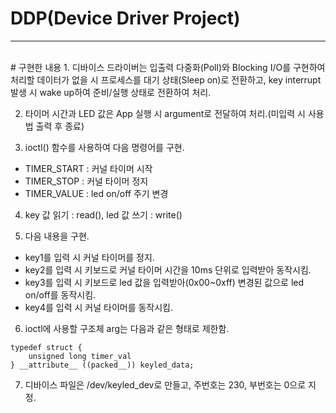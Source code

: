 # DDP(Device Driver Project)
---
<br>
# 구현한 내용
1. 디바이스 드라이버는 입출력 다중화(Poll)와 Blocking I/O를 구현하여 처리할 데이터가 없을 시 프로세스를 대기 상태(Sleep on)로 전환하고, key interrupt 발생 시 wake up하여 준비/실행 상태로 전환하여 처리.

2. 타이머 시간과 LED 값은 App 실행 시 argument로 전달하여 처리.(미입력 시 사용법 출력 후 종료)

3. ioctl() 함수를 사용하여 다음 명령어를 구현. 
- TIMER\_START : 커널 타이머 시작
- TIMER\_STOP : 커널 타이머 정지
- TIMER\_VALUE : led on/off 주기 변경

4. key 값 읽기 : read(),  led 값 쓰기 : write()

5. 다음 내용을 구현.
- key1를 입력 시 커널 타이머를 정지.
- key2를 입력 시 키보드로 커널 타이머 시간을 10ms 단위로 입력받아 동작시킴.
- key3를 입력 시 키보드로 led 값을 입력받아(0x00~0xff) 변경된 값으로 led on/off를 동작시킴.
- key4를 입력 시 커널 타이머를 동작시킴.

6. ioctl에 사용할 구조체 arg는 다음과 같은 형태로 제한함.
```
typedef struct {
	unsigned long timer_val
} __attribute__ ((packed__)) keyled_data;
```

7. 디바이스 파일은 /dev/keyled\_dev로 만들고, 주번호는 230, 부번호는 0으로 지정.
